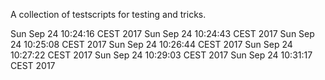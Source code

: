 A collection of testscripts for testing and tricks.

Sun Sep 24 10:24:16 CEST 2017
Sun Sep 24 10:24:43 CEST 2017
Sun Sep 24 10:25:08 CEST 2017
Sun Sep 24 10:26:44 CEST 2017
Sun Sep 24 10:27:22 CEST 2017
Sun Sep 24 10:29:03 CEST 2017
Sun Sep 24 10:31:17 CEST 2017
